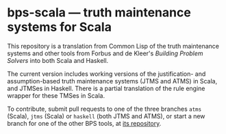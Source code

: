 # bps-scala — truth maintenance systems for Scala

This repository is a translation from Common Lisp of the truth
maintenance systems and other tools from Forbus and de Kleer's
_Building Problem Solvers_ into both Scala and Haskell.

The current version includes working versions of the justification-
and assumption-based truth maintenance systems (JTMS and ATMS) in
Scala, and JTMSes in Haskell.  There is a partial translation of the
rule engine wrapper for these TMSes in Scala.

To contribute, submit pull requests to one of the three branches
`atms` (Scala), `jtms` (Scala) or `haskell` (both JTMS and ATMS), or
start a new branch for one of the other BPS tools, at 
[its repository](https://github.com/jphmrst/bps-scala).
